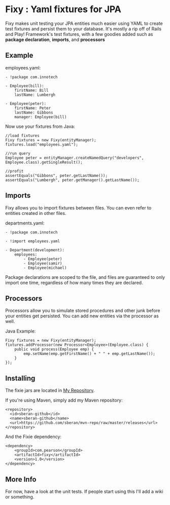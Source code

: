 Fixy : Yaml fixtures for JPA
========

Fixy makes unit testing your JPA entities much easier using YAML to
create test fixtures and persist them to your database. It's mostly
a rip off of Rails and Play! Framework's test fixtures, with a few
goodies added such as **package declaration**, **imports**, and **processors**



Example
------------
employees.yaml:

    - !package com.innotech
    
    - Employee(bill):
        firstName: Bill
        lastName: Lumbergh

    - Employee(peter):
        firstName: Peter
        lastName: Gibbons
        manager: Employee(bill)

Now use your fixtures from Java:

    //load fixtures
    Fixy fixtures = new Fixy(entityManager);
    fixtures.load("employees.yaml");

    //run query
    Employee peter = entityManager.createNamedQuery("developers", Employee.class).getSingleResult();

    //profit
    assertEquals("Gibbons", peter.getLastName());
    assertEquals("Lumbergh", peter.getManager().getLastName());


Imports
-----------
Fixy allows you to import fixtures between files. You can even refer to entities created in other files.

departments.yaml:

    - !package com.innotech

    - !import employees.yaml

    - Department(development):
        employees:
            - Employee(peter)
            - Employee(samir)
            - Employee(michael)

Package declarations are scoped to the file, and files are guaranteed to only import one time, regardless of how many
times they are declared.

Processors
-------------
Processors allow you to simulate stored procedures and other junk before your entities get persisted.
You can add new entities via the processor as well.

Java Example:

    Fixy fixtures = new Fixy(entityManager);
    fixtures.addProcessor(new Processor<Employee>(Employee.class) {
        public void process(Employee emp) {
            emp.setName(emp.getFirstName() + " " + emp.getLastName());
        }
    });


Installing
---------------
The fixie jars are located in [My Repository](https://github.com/sberan/mvn-repo/).

If you're using Maven, simply add my Maven repository:
   
    <repository>
      <id>sberan-github</id>
      <name>sberan-github</name>
      <url>https://github.com/sberan/mvn-repo/raw/master/releases</url>
    </repository>

And the Fixie dependency:

    <dependency>
        <groupId>com.pearson</groupId>
        <artifactId>fixy</artifactId>
        <version>1.0</version>
    </dependency>


More Info
-----------

For now, have a look at the unit tests. If people start using this I'll add a wiki or something.
